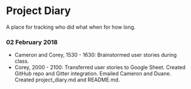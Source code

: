 # Project Diary
A place for tracking who did what when for how long.

### 02 February 2018
* Cameron and Corey, 1530 - 1630: Brainstormed user stories during class.
* Corey, 2000 - 2100: Transferred user stories to Google Sheet. Created GitHub repo and Gitter integration. Emailed Cameron and Duane. Created project_diary.md and README.md.